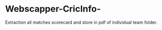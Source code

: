 # Webscapper-CricInfo-
Extraction all matches scorecard and store in pdf of individual team folder.
